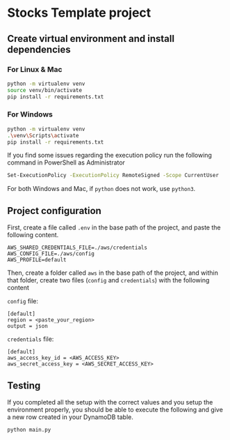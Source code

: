 # Stocks Template project

## Create virtual environment and install dependencies

### For Linux & Mac

```bash
python -m virtualenv venv
source venv/bin/activate
pip install -r requirements.txt
```

### For Windows
```bash
python -m virtualenv venv
.\venv\Scripts\activate
pip install -r requirements.txt
```

If you find some issues regarding the execution policy run the following command in PowerShell as Administrator

```bash
Set-ExecutionPolicy -ExecutionPolicy RemoteSigned -Scope CurrentUser
```

For both Windows and Mac, if `python` does not work, use `python3`.

## Project configuration

First, create a file called `.env` in the base path of the project, and paste the following content.

```text
AWS_SHARED_CREDENTIALS_FILE=./aws/credentials
AWS_CONFIG_FILE=./aws/config
AWS_PROFILE=default
```

Then, create a folder called `aws` in the base path of the project, and within that folder, create two files (`config` and `credentials`) with the following content

`config` file:
```text
[default]
region = <paste_your_region>
output = json
```

`credentials` file:
```text
[default]
aws_access_key_id = <AWS_ACCESS_KEY>
aws_secret_access_key = <AWS_SECRET_ACCESS_KEY>
```

## Testing

If you completed all the setup with the correct values and you setup the environment properly, you should be able to execute the following and give a new row created in your DynamoDB table.

```bash
python main.py
```